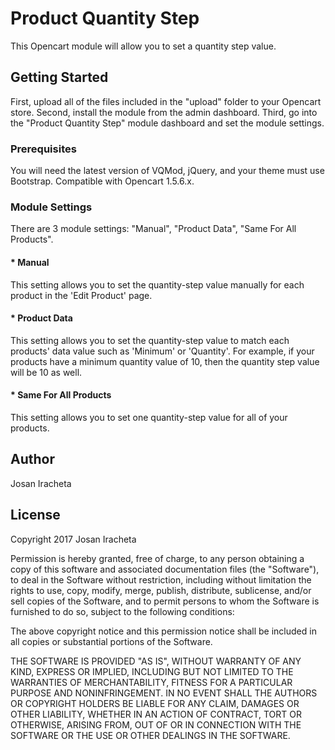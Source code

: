 # Product Quantity Step
This Opencart module will allow you to set a quantity step value. 

## Getting Started
First, upload all of the files included in the "upload" folder to your Opencart store. Second, install the module from the admin dashboard. Third, go into the "Product Quantity Step" module dashboard and set the module settings.

### Prerequisites
You will need the latest version of VQMod, jQuery, and your theme must use Bootstrap. Compatible with Opencart 1.5.6.x.

### Module Settings
There are 3 module settings: "Manual", "Product Data", "Same For All Products".

#### * Manual
This setting allows you to set the quantity-step value manually for each product in the 'Edit Product' page.
#### * Product Data
This setting allows you to set the quantity-step value to match each products' data value such as 'Minimum' or 'Quantity'. For example, if your products have a minimum quantity value of 10, then the quantity step value will be 10 as well.
#### * Same For All Products
This setting allows you to set one quantity-step value for all of your products.

## Author

Josan Iracheta

## License

Copyright 2017 Josan Iracheta

Permission is hereby granted, free of charge, to any person obtaining a copy of this software and associated documentation files (the "Software"), to deal in the Software without restriction, including without limitation the rights to use, copy, modify, merge, publish, distribute, sublicense, and/or sell copies of the Software, and to permit persons to whom the Software is furnished to do so, subject to the following conditions:

The above copyright notice and this permission notice shall be included in all copies or substantial portions of the Software.

THE SOFTWARE IS PROVIDED "AS IS", WITHOUT WARRANTY OF ANY KIND, EXPRESS OR IMPLIED, INCLUDING BUT NOT LIMITED TO THE WARRANTIES OF MERCHANTABILITY, FITNESS FOR A PARTICULAR PURPOSE AND NONINFRINGEMENT. IN NO EVENT SHALL THE AUTHORS OR COPYRIGHT HOLDERS BE LIABLE FOR ANY CLAIM, DAMAGES OR OTHER LIABILITY, WHETHER IN AN ACTION OF CONTRACT, TORT OR OTHERWISE, ARISING FROM, OUT OF OR IN CONNECTION WITH THE SOFTWARE OR THE USE OR OTHER DEALINGS IN THE SOFTWARE.
